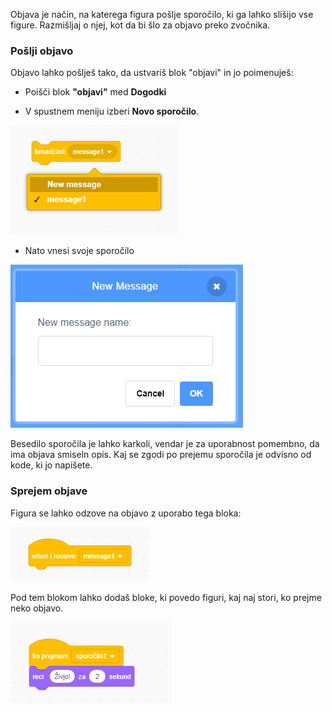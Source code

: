 Objava je način, na katerega figura pošlje sporočilo, ki ga lahko slišijo vse figure. Razmišljaj o njej, kot da bi šlo za objavo preko zvočnika.

### Pošlji objavo

Objavo lahko pošlješ tako, da ustvariš blok "objavi" in jo poimenuješ:

+ Poišči blok **"objavi"** med **Dogodki**

+ V spustnem meniju izberi **Novo sporočilo**.

![spustni meni bloka "objavi"](images/broadcast-block.png)

+ Nato vnesi svoje sporočilo

![Ustvari objavo](images/new-broadcast.png)

Besedilo sporočila je lahko karkoli, vendar je za uporabnost pomembno, da ima objava smiseln opis. Kaj se zgodi po prejemu sporočila je odvisno od kode, ki jo napišete.

### Sprejem objave

Figura se lahko odzove na objavo z uporabo tega bloka:

![Prejem objave](images/receive-a-broadcast.png)

Pod tem blokom lahko dodaš bloke, ki povedo figuri, kaj naj stori, ko prejme neko objavo.

![Primer prejema objave](images/receive-example.png)
